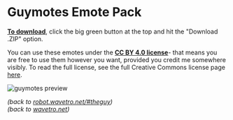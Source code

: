 # Guymotes Emote Pack

<ins>**To download**</ins>, click the big green button at the top and hit the "Download .ZIP" option.

You can use these emotes under the <ins>**CC BY 4.0 license**</ins>- that means you are free to use them however you want, provided you credit me somewhere visibly. To read the full license, see the full Creative Commons license page [here](https://creativecommons.org/licenses/by/4.0/).

![guymotes preview](https://i.imgur.com/tjbhkuq.png)

*(back to [robot.wavetro.net/#theguy](https://robot.wavetro.net/#theguy))* <br>
*(back to [wavetro.net](https://wavetro.net))*
